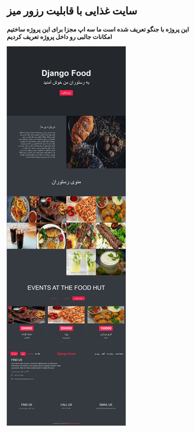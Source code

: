 # سایت غذایی با قابلیت رزور  میز

### این پروژه با جنگو تعریف شده است ما سه اپ مجزا برای این پروژه ساختیم امکانات جالبی رو داخل پروژه تعریف کردیم

![foodsite](https://github.com/mahshidsheidaei/foodsite/blob/main/Web%20capture_19-4-2023_63645_127.0.0.1.jpeg)

